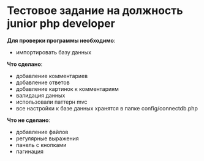 ﻿# Тестовое задание на должность junior php developer

**Для проверки программы необходимо**: 

* импортировать базу данных


**Что сделано**: 

* добавление комментариев
* добавление ответов
* добавление картинок к комментариям
* валидация данных
* использовали паттерн mvc
* все настройки к базе данных хранятся в папке config/connectdb.php

**Что не сделано**:
* добавление файлов
* регулярные выражения
* панель с кнопками
* пагинация 